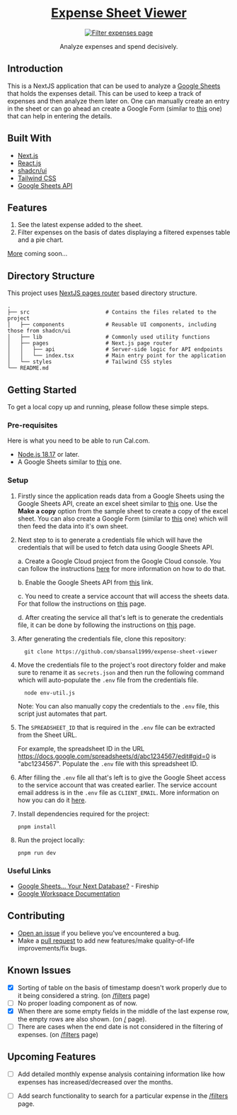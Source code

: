 <a href="https://expense-sheet-viewer.vercel.app/">
  <h1 align="center">Expense Sheet Viewer</h1>
</a>

<div align="center">
  <figure>
    <a href="https://expense-sheet-viewer.vercel.app/" target="_blank" rel="noopener">
      <img src="https://utfs.io/f/b1264b14-5018-4191-ac92-8d43fefd2057-3ynnlp.png" alt="Filter expenses page" />
    </a>
    <figcaption>
      <p align="center">
        Analyze expenses and spend decisively.
      </p>
    </figcaption>
  </figure>
</div>


## Introduction

This is a NextJS application that can be used to analyze a [Google Sheets](https://docs.google.com/spreadsheets/d/12vmkA6MIJa0RFHHOAKgubywgfdK-lDqH_nesfn1jWWg/edit?usp=sharing) that holds the expenses detail. This can be used to keep a track of expenses and then analyze them later on. One can manually create an entry in the sheet or can go ahead an create a Google Form (similar to [this](https://forms.gle/oVK5kcAP3Pe3JYBf9) one) that can help in entering the details.

## Built With

- [Next.js](https://nextjs.org/?ref=cal.com)
- [React.js](https://reactjs.org/?ref=cal.com)
- [shadcn/ui](https://ui.shadcn.com/)
- [Tailwind CSS](https://tailwindcss.com/?ref=cal.com)
- [Google Sheets API](https://developers.google.com/sheets/api/guides/concepts)

## Features

1. See the latest expense added to the sheet.
1. Filter expenses on the basis of dates displaying a filtered expenses table and a pie chart.

[More](#upcoming-features) coming soon...

## Directory Structure

This project uses [NextJS pages router](https://nextjs.org/docs/pages) based directory structure.

    .
    ├── src                        # Contains the files related to the project
    │   ├── components             # Reusable UI components, including those from shadcn/ui
    │   ├── lib                    # Commonly used utility functions
    │   ├── pages                  # Next.js page router
    │   │   ├── api                # Server-side logic for API endpoints
    │   │   └── index.tsx          # Main entry point for the application
    │   └── styles                 # Tailwind CSS styles                
    └── README.md


## Getting Started

To get a local copy up and running, please follow these simple steps.

### Pre-requisites

Here is what you need to be able to run Cal.com.

- [Node.js 18.17](https://nodejs.org/) or later.
- A Google Sheets similar to [this](https://docs.google.com/spreadsheets/d/12vmkA6MIJa0RFHHOAKgubywgfdK-lDqH_nesfn1jWWg/edit?usp=sharing) one.

### Setup

1. Firstly since the application reads data from a Google Sheets using the Google Sheets API, create an excel sheet similar to [this](https://docs.google.com/spreadsheets/d/12vmkA6MIJa0RFHHOAKgubywgfdK-lDqH_nesfn1jWWg/edit?usp=sharing) one. Use the **Make a copy** option from the sample sheet to create a copy of the excel sheet. You can also create a Google Form (similar to [this](https://forms.gle/oVK5kcAP3Pe3JYBf9) one) which will then feed the data into it's own sheet.

1. Next step to is to generate a credentials file which will have the credentials that will be used to fetch data using Google Sheets API. 

    a. Create a Google Cloud project from the Google Cloud console. You can follow the instructions [here](https://developers.google.com/workspace/guides/create-project#google-cloud-console) for more information on how to do that.

    b. Enable the Google Sheets API from [this](https://console.cloud.google.com/apis/library/sheets.googleapis.com) link.

    c. You need to create a service account that will access the sheets data. For that follow the instructions on [this](https://developers.google.com/workspace/guides/create-credentials#create_a_service_account) page.

    d. After creating the service all that's left is to generate the credentials file, it can be done by following the instructions on [this](https://developers.google.com/workspace/guides/create-credentials#create_credentials_for_a_service_account) page.

1. After generating the credentials file, clone this repository:

    ```shell
      git clone https://github.com/sbansal1999/expense-sheet-viewer
    ``` 

1. Move the credentials file to the project's root directory folder and make sure to rename it as `secrets.json` and then run the following command which will auto-populate the `.env` file from the credentials file. 

    ```shell
      node env-util.js
    ```

    Note: You can also manually copy the credentials to the `.env` file, this script just automates that part.

1. The `SPREADSHEET_ID` that is required in the `.env` file can be extracted from the Sheet URL. 
   
   For example, the spreadsheet ID in the URL https://docs.google.com/spreadsheets/d/abc1234567/edit#gid=0 is "abc1234567".
   Populate the `.env` file with this spreadsheet ID.
     
2. After filling the `.env` file all that's left is to give the Google Sheet access to the service account that was created earlier. The service account email address is in the `.env` file as `CLIENT_EMAIL`. More information on how you can do it [here](https://support.google.com/docs/answer/9331169?hl=en#6.1).

3. Install dependencies required for the project:

    ```shell
    pnpm install
    ```

4. Run the project locally:

    ```shell
    pnpm run dev
    ```

### Useful Links

- [Google Sheets… Your Next Database?](https://youtu.be/K6Vcfm7TA5U?si=6S_vQ3rvw1UNChGj) - Fireship
- [Google Workspace Documentation](https://developers.google.com/workspace/guides/get-started)

## Contributing

- [Open an issue](https://github.com/sbansal1999/expense-sheet-viewer/issues) if you believe you've encountered a bug.
- Make a [pull request](https://github.com/sbansal1999/expense-sheet-viewer/pulls) to add new features/make quality-of-life improvements/fix bugs.


## Known Issues

- [X] Sorting of table on the basis of timestamp doesn't work properly due to it being considered a string. (on [/filters](https://expense-sheet-viewer.vercel.app/filter) page)
- [ ] No proper loading component as of now.
- [X] When there are some empty fields in the middle of the last expense row, the empty rows are also shown. (on [/](https://expense-sheet-viewer.vercel.app) page).
- [ ] There are cases when the end date is not considered in the filtering of expenses. (on [/filters](https://expense-sheet-viewer.vercel.app/filter) page)

## Upcoming Features

- [ ] Add detailed monthly expense analysis containing information like how expenses has increased/decreased over the months.
- [ ] Add search functionality to search for a particular expense in the [/filters](https://expense-sheet-viewer.vercel.app/filter) page.




